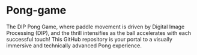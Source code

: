 # Pong-game
 The DIP Pong Game, where paddle movement is driven by Digital Image Processing (DIP), and the thrill intensifies as the ball accelerates with each successful touch! This GitHub repository is your portal to a visually immersive and technically advanced Pong experience.
